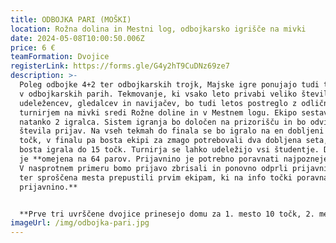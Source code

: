 ```yaml
---
title: ODBOJKA PARI (MOŠKI)
location: Rožna dolina in Mestni log, odbojkarsko igrišče na mivki
date: 2024-05-08T10:00:50.006Z
price: 6 €
teamFormation: Dvojice
registerLink: https://forms.gle/G4y2hT9CuDNz69ze7
description: >-
  Poleg odbojke 4+2 ter odbojkarskih trojk, Majske igre ponujajo tudi tekmovanje
  v odbojkarskih parih. Tekmovanje, ki vsako leto privabi veliko število
  udeležencev, gledalcev in navijačev, bo tudi letos postreglo z odličnim
  turnirjem na mivki sredi Rožne doline in v Mestnem logu. Ekipo sestavljata
  natanko 2 igralca. Sistem igranja bo določen na prizorišču in bo odvisen od
  števila prijav. Na vseh tekmah do finala se bo igralo na en dobljeni set do 21
  točk, v finalu pa bosta ekipi za zmago potrebovali dva dobljena seta, ki se
  bosta igrala do 15 točk. Turnirja se lahko udeležijo vsi študentje. Disciplina
  je **omejena na 64 parov. Prijavnino je potrebno poravnati najpozneje do 6.5.
  V nasprotnem primeru bomo prijavo zbrisali in ponovno odprli prijavni obrazec
  ter sproščena mesta prepustili prvim ekipam, ki na info točki poravnajo
  prijavnino.** 


  **Prve tri uvrščene dvojice prinesejo domu za 1. mesto 10 točk, 2. mesto 8 točk in 3. mesto 6 točk. Oba tekmovalca morata biti iz istega doma, da prineseta svojemu domu točke. Če sta oba tekmovalca iz različnih domov, izbereta za kateri dom bodo štele točke. Če je en član iz doma, drug pa ne, ne dobista točk.**
imageUrl: /img/odbojka-pari.jpg
---
```

